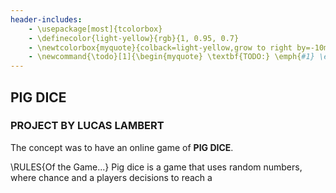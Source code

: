 ```yaml
---
header-includes:
    - \usepackage[most]{tcolorbox}
    - \definecolor{light-yellow}{rgb}{1, 0.95, 0.7}
    - \newtcolorbox{myquote}{colback=light-yellow,grow to right by=-10mm,grow to left by=-10mm, boxrule=0pt,boxsep=0pt,breakable}
    - \newcommand{\todo}[1]{\begin{myquote} \textbf{TODO:} \emph{#1} \end{myquote}}
---
```


## PIG DICE ##
### PROJECT BY LUCAS LAMBERT ###


The concept was to have an online game of __PIG DICE__.

\RULES{Of the Game...}
Pig dice is a game that uses random numbers, where chance and a players decisions to reach a 
